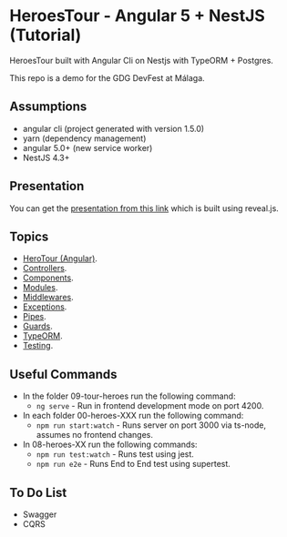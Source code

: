 # HeroesTour - Angular 5 + NestJS (Tutorial)
HeroesTour built with Angular Cli on Nestjs with TypeORM + Postgres.

This repo is a demo for the GDG DevFest at Málaga. 

## Assumptions
- angular cli (project generated with version 1.5.0)
- yarn (dependency management)
- angular 5.0+ (new service worker)
- NestJS 4.3+

## Presentation
You can get the [presentation from this link](./99-heroes-presentation/) which is built using reveal.js.

## Topics
- [HeroTour (Angular)](./98-tour-heroes).
- [Controllers](./00-heroes-controllers).
- [Components](./01-heroes-components).
- [Modules](./02-heroes-modules).
- [Middlewares](./03-heroes-middlewares).
- [Exceptions](./04-heroes-exceptions).
- [Pipes](./05-heroes-pipes).
- [Guards](./06-heroes-guards).
- [TypeORM](./07-heroes-typeorm).
- [Testing](./08-heroes-testing).

## Useful Commands
- In the folder 09-tour-heroes run the following command:
  - `ng serve` - Run in frontend development mode on port 4200.
- In each folder 00-heroes-XXX run the following command:
  - `npm run start:watch` - Runs server on port 3000 via ts-node, assumes no frontend changes.
- In 08-heroes-XX run the following commands:
  - `npm run test:watch` - Runs test using jest.
  - `npm run e2e` - Runs End to End test using supertest.
  

## To Do List
- Swagger
- CQRS